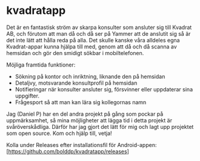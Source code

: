 # kvadratapp
Det är en fantastisk ström av skarpa konsulter som ansluter sig till Kvadrat AB, och förutom att man då och då ser på Yammer att de anslutit sig så är det inte lätt att hålla reda på alla.
Det skulle kanske våra alldeles egna Kvadrat-appar kunna hjälpa till med, genom att då och då scanna av hemsidan och gör den smidigt sökbar i mobiltelefonen.

Möjliga framtida funktioner:
* Sökning på kontor och inriktning, liknande den på hemsidan
* Detaljvy, motsvarande konsultprofil på hemsidan
* Notifieringar när konsulter ansluter sig, försvinner eller uppdaterar sina uppgifter.
* Frågesport så att man kan lära sig kollegornas namn

Jag (Daniel P) har en del andra projekt på gång som pockar på uppmärksamhet, så mina möjligheter att lägga tid i detta projekt är svåröverskådliga. Därför har jag gjort det lätt för mig och lagt upp projektet som open source. Kom och hjälp till, vetja!

Kolla under Releases efter installationsfil för Android-appen: [https://github.com/bolddp/kvadratapp/releases]
